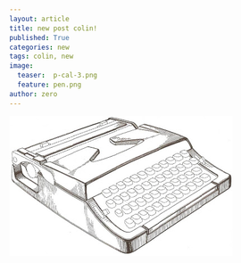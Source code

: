 ```yaml
---
layout: article
title: new post colin!
published: True
categories: new
tags: colin, new
image:
  teaser:  p-cal-3.png
  feature: pen.png
author: zero
---
```

![paint](/images/typewriter.jpg)
